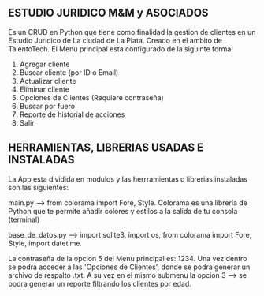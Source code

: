 ## ESTUDIO JURIDICO M&M y ASOCIADOS

Es un CRUD en Python que tiene como finalidad la gestion de clientes en un Estudio Juridico de La ciudad de La Plata. Creado en el ambito de TalentoTech. El Menu principal esta configurado de la siguinte forma:

1. Agregar cliente
2. Buscar cliente (por ID o Email)
3. Actualizar cliente
4. Eliminar cliente
5. Opciones de Clientes (Requiere contraseña)
6. Buscar por fuero
7. Reporte de historial de acciones
8. Salir
   
## HERRAMIENTAS, LIBRERIAS USADAS E INSTALADAS

La App esta dividida en modulos y las herrramientas o librerias instaladas son las siguientes:

main.py --> from colorama import Fore, Style. Colorama es una librería de Python que te permite añadir colores y estilos a la salida de tu consola (terminal)

base_de_datos.py --> import sqlite3,
                     import os,
                     from colorama import Fore, Style,
                     import datetime.








La contraseña de la opcion 5 del Menu principal es: 1234. Una vez dentro se podra acceder a las 'Opciones de Clientes', donde se podra generar un archivo de respalto .txt. A su vez en el mismo submenu la opcion 3 --> se podra generar un reporte filtrando los clientes por edad. 
